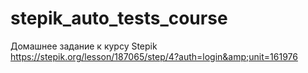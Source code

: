 # stepik_auto_tests_course
Домашнее задание к курсу Stepik https://stepik.org/lesson/187065/step/4?auth=login&amp;unit=161976 
